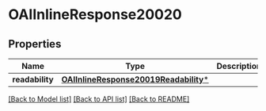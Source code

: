 # OAIInlineResponse20020

## Properties
Name | Type | Description | Notes
------------ | ------------- | ------------- | -------------
**readability** | [**OAIInlineResponse20019Readability***](OAIInlineResponse20019Readability.md) |  | [optional] 

[[Back to Model list]](../README.md#documentation-for-models) [[Back to API list]](../README.md#documentation-for-api-endpoints) [[Back to README]](../README.md)


